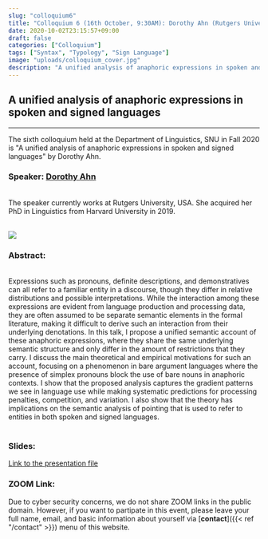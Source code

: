 ```yaml
---
slug: "colloquium6"
title: "Colloquium 6 (16th October, 9:30AM): Dorothy Ahn (Rutgers University)"
date: 2020-10-02T23:15:57+09:00
draft: false
categories: ["Colloquium"]
tags: ["Syntax", "Typology", "Sign Language"]
image: "uploads/colloquium_cover.jpg"
description: "A unified analysis of anaphoric expressions in spoken and signed languages by Dorothy Ahn"
---
```


## A unified analysis of anaphoric expressions in spoken and signed languages

---

The sixth colloquium held at the Department of Linguistics, SNU in Fall 2020 is "A unified analysis of anaphoric expressions in spoken and signed languages" by Dorothy Ahn.

### Speaker: <a class=intro-link href=https://www.dorothyahn.com/>Dorothy Ahn</a>

<br/>
The speaker currently works at Rutgers University, USA. She acquired her PhD in Linguistics from Harvard University in 2019.
<br/><br/>

![ ](/profiles/Dorothy_Ahn_image.jpg#floatleft)

### Abstract:

<br/>
Expressions such as pronouns, definite descriptions, and demonstratives can all refer to a familiar entity in a discourse, though they differ in relative distributions and possible interpretations. While the interaction among these expressions are evident from language production and processing data, they are often assumed to be separate semantic elements in the formal literature, making it difficult to derive such an interaction from their underlying denotations. In this talk, I propose a unified semantic account of these anaphoric expressions, where they share the same underlying semantic structure and only differ in the amount of restrictions that they carry. I discuss the main theoretical and empirical motivations for such an account, focusing on a phenomenon in bare argument languages where the presence of simplex pronouns block the use of bare nouns in anaphoric contexts. I show that the proposed analysis captures the gradient patterns we see in language use while making systematic predictions for processing penalties, competition, and variation. I also show that the theory has implications on the semantic analysis of pointing that is used to refer to entities in both spoken and signed languages.
<br/><br/>

### Slides:

[Link to the presentation file](/materials/colloquium6_material.pdf)

### ZOOM Link:

Due to cyber security concerns, we do not share ZOOM links in the public domain. However, if you want to partipate in this event, please leave your full name, email, and basic information about yourself via [**contact**]({{< ref "/contact" >}}) menu of this website.
